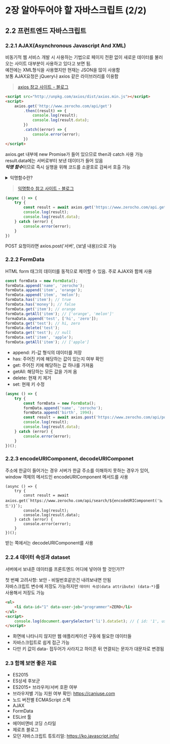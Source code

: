 # 2장 알아두어야 할 자바스크립트 (2/2)

## 2.2 프런트엔드 자바스크립트
### 2.2.1 AJAX(Asynchronous Javascript And XML)
비동기적 웹 서비스 개발 시 사용하는 기법으로 페이지 전환 없이 새로운 데이터를 불러오는 사이트 대부분이 사용하고 있다고 보면 됨.   
예전에는 XML형식을 사용했지만 현재는 JSON을 많이 사용함   
보통 AJAX요청은 jQuery나 axios 같은 라이브러리를 이용함  
> [axios 참고 사이트 - 블로그](https://kyun2da.dev/%EB%9D%BC%EC%9D%B4%EB%B8%8C%EB%9F%AC%EB%A6%AC/axios-%EA%B0%9C%EB%85%90-%EC%A0%95%EB%A6%AC/) 

```HTML
<script src="http://unpkg.com/axios/dist/axios.min.js"></script>
<script>
    axios.get('http://www.zerocho.com/api/get')
        .then((result) => {
            console.log(result);
            console.log(result.data);
        })
        .catch((error) => {
            console.error(error);
        })
</script>
```
axios.get 내부에 new Promise가 들어 있으므로 then과 catch 사용 가능   
result.data에는 서버로부터 보낸 데이터가 들어 있음   
***익명 함수***이므로 즉시 실행을 위해 코드를 소괄호로 감싸서 호출 가능

<details>
<summary>익명함수란?</summary>
<div>
익명함수는 함수 리터럴 방식으로 만들어진 함수명이 없는 함수! 대신 변수명을 마치 함수명처럼 사용해서 함수를 호출하거나 변수값을 이동시키는데 사용할 수 있다
</div>
<ul>
<li>재사용을 할 필요가 없기 때문에</li>
<li>불필요한 시간동안 메모리를 차지하지 않도록 익명함수로 구현한다면, 정확히 해당 함수가 필요한 위치에서만 해당 함수가 구현되고 사라지면서 메모리를 아낄 수 있게 된다</li>
</ul>
</details>

> [익명함수 참고 사이트 - 블로그](https://dev-note-97.tistory.com/273)

```JAVASCRIPT
(async () => {
    try {
        const result = await axios.get('https://www.zerocho.com/api.get');
        console.log(result);
        console.log(result.data);
    } catch (error) {
        console.error(error);
    }
})
```

POST 요청이라면 axios.post('서버', {보낼 내용})으로 가능

### 2.2.2 FormData
HTML form 태그의 데이터를 동적으로 제어할 수 있음. 주로 AJAX와 함께 사용
```JAVASCRIPT
const formData = new FormData();
formData.append('name', 'zerocho');
formData.append('item', 'orange');
formData.append('item', 'melon');
formData.has('item'); // true
formData.has('money'); // false
formData.get('item'); // orange
formData.getAll('item'); // ['orange', 'melon']'
formaData.append('test', ['hi', 'zero']);
formData.get('test'); // hi, zero
formData.delete('test');
formData.get('test'); // null
formData.set('item', 'apple');
formData.getAll('item'); // ['apple']
```
- append: 키-값 형식의 데이터를 저장
- has: 주어진 키에 해당하는 값이 있는지 여부 확인
- get: 주어진 키에 해당하는 값 하나를 가져옴
- getAll: 해당하는 모든 값을 가져 옴
- delete: 현재 키 제거
- set: 현재 키 수정

```JAVASCRIPT
(async () => {
    try {
        const formData = new FormData();
        formData.append('name', 'zerocho');
        formData.append('birth', 1994);
        const result = await axios.post('https://www.zerocho.com/api/post/formdata', formData);
        console.log(result);
        console.log(result.data);
    } catch (error) {
        console.error(error);
    }
})();
```

### 2.2.3 encodeURIComponent, decodeURIComponet
주소에 한글이 들어가는 경우 서버가 한글 주소를 이해하지 못하는 경우가 있어, window 객체의 메서드인 encodeURIComponent 메서드를 사용
```JS
(async () => {
    try {
        const result = await axios.get(`https://www.zerocho.com/api/search/${encodeURIComponent('노드')}`);
        console.log(result);
        console.log(result.data);
    } catch (error) {
        console.error(error);
    }
})();
```
받는 쪽에서는 decodeURIComponent를 사용   

### 2.2.4 데이터 속성과 dataset
서버에서 보내준 데이터를 프론트엔드 어디에 넣어야 할 것인가??

첫 번째 고려사항: 보안 - 비밀번호같은건 내려보내면 안됨   
자바스크립트 변수에 저장도 가능하지만 `데이터 속성(data attribute) (data-*)`를 사용해서 저장도 가능
```HTML
<ul>
    <li data-id="1" data-user-job="programmer">ZERO</li>
</ul>
<script>
    console.log(document.querySelector('li').dataSet); // { id: '1', userJob: 'programmer'}
</script>
```
- 화면에 나타나지 않지만 웹 애플리케이션 구동에 필요한 데이터들
- 자바스크립트로 쉽게 접근 가능
- 다만 키 값이 data- 접두어가 사라지고 하이픈 뒤 연결되는 문자가 대문자로 변경됨

### 2.3 함께 보면 좋은 자료
- ES2015
- ES상세 후보군
- ES2015+ 브라우저/서버 호환 여부
- 브라우저별 기능 지원 여부 확인: https://caniuse.com
- 노드 버전별 ECMAScript 스펙
- AJAX
- FormData
- ESLint 툴
- 에어비앤비 코딩 스타일
- 제로초 블로그
- 모던 자바스크립트 튜토리얼: https://ko.javascript.info/